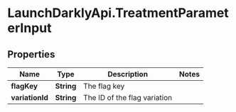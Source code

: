 # LaunchDarklyApi.TreatmentParameterInput

## Properties

Name | Type | Description | Notes
------------ | ------------- | ------------- | -------------
**flagKey** | **String** | The flag key | 
**variationId** | **String** | The ID of the flag variation | 


